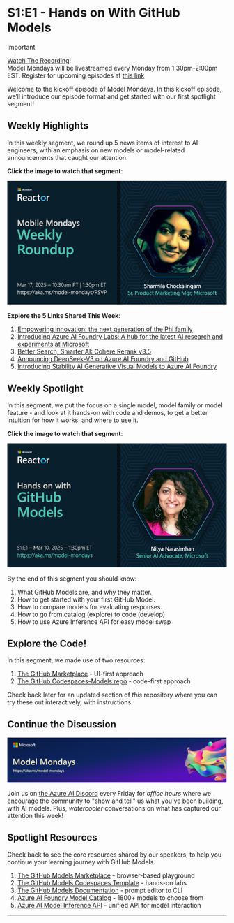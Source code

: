 # S1:E1 - Hands on With GitHub Models

> [!IMPORTANT]  
> [Watch The Recording](https://developer.microsoft.com/en-us/reactor/events/25266/)! <br/>
> Model Mondays will be livestreamed every Monday from 1:30pm-2:00pm EST. Register for upcoming episodes at [this link](https://aka.ms/model-mondays/rsvp) 

Welcome to the kickoff episode of Model Mondays. 
In this kickoff episode, we’ll introduce our episode format and get started with our first spotlight segment!


## Weekly Highlights

In this weekly segment, we round up 5 news items of interest to AI engineers, with an emphasis on new models or model-related announcements that caught our attention.

**Click the image to watch that segment**:

[![Show](./img/S1-highlight.png)](https://youtu.be/dohvGc7eyqU?list=PLmsFUfdnGr3wzz6a4E-Szksg92JPng-AL&t=191)

**Explore the 5 Links Shared This Week**:

1. [Empowering innovation: the next generation of the Phi family](https://azure.microsoft.com//blog/empowering-innovation-the-next-generation-of-the-phi-family/) 
1. [Introducing Azure AI Foundry Labs: A hub for the latest AI research and experiments at Microsoft](https://azure.microsoft.com/en-us/blog/introducing-azure-ai-foundry-labs-a-hub-for-the-latest-ai-research-and-experiments-at-microsoft)
1. [Better Search, Smarter AI: Cohere Rerank v3.5](https://techcommunity.microsoft.com/blog/machinelearningblog/better-search-smarter-ai-cohere-rerank-v3-5-launches-on-azure-ai-foundry/4386392)
1. [Announcing DeepSeek-V3 on Azure AI Foundry and GitHub](https://techcommunity.microsoft.com/blog/machinelearningblog/announcing-deepseek-v3-on-azure-ai-foundry-and-github/4390438)
1. [Introducing Stability AI Generative Visual Models to Azure AI Foundry
](https://techcommunity.microsoft.com/blog/machinelearningblog/introducing-stability-ai-generative-visual-models-to-azure-ai-foundry/4377271)


## Weekly Spotlight

In this segment, we put the focus on a single model, model family or model feature - and look at it hands-on with code and demos, to get a better intuition for how it works, and where to use it.

**Click the image to watch that segment**:

[![Show](./img/S1E1-spotlight.png)](https://youtu.be/dohvGc7eyqU?list=PLmsFUfdnGr3wzz6a4E-Szksg92JPng-AL&t=839)

By the end of this segment you should know:

1. What GitHub Models are, and why they matter.
1. How to get started with your first GitHub Model.
1. How to compare models for evaluating responses.
1. How to go from catalog (explore) to code (develop)
1. How to use Azure Inference API for easy model swap

## Explore the Code!

In this segment, we made use of two resources:

1. [The GitHub Marketplace](https://github.com/marketplace/models) - UI-first approach
1. [The GitHub Codespaces-Models repo](https://github.com/github/codespaces-models) - code-first approach

Check back later for an updated section of _this_ repository where you can try these out interactively, with instructions.

## Continue the Discussion


![Discord](./../img/model-mondays-banner.png)

Join us on [the Azure AI Discord](https://aka.ms/model-mondays/discord) every Friday for _office hours_ where we encourage the community to "show and tell" us what you've been building, with AI models. Plus, _watercooler_ conversations on what has captured our attention this week!

## Spotlight Resources

Check back to see the core resources shared by our speakers, to help you continue your learning journey with GitHub Models.

1. [The GitHub Models Marketplace](https://github.com/marketplace/models) - browser-based playground
1. [The GitHub Models Codespaces Template](https://github.com/github/codespaces-models) - hands-on labs
1. [The GitHub Models Documentation](https://docs.github.com/en/github-models) - prompt editor to CLI
1. [Azure AI Foundry Model Catalog](https://ai.azure.com/explore/models) - 1800+ models to choose from
1. [Azure AI Model Inference API](https://learn.microsoft.com/en-us/azure/machine-learning/reference-model-inference-api?view=azureml-api-2&tabs=python) - unified API for model interaction

---